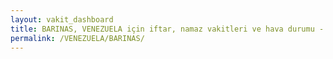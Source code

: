 ```yaml
---
layout: vakit_dashboard
title: BARINAS, VENEZUELA için iftar, namaz vakitleri ve hava durumu - ilçe/eyalet seç
permalink: /VENEZUELA/BARINAS/
---
```


<script type="text/javascript">
  var GLOBAL_COUNTRY = 'VENEZUELA';
  var GLOBAL_CITY = 'BARINAS';
  var GLOBAL_STATE = '';
  var lat = 72;
  var lon = 21;
</script>
